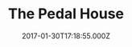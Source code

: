---
date: 2017-01-30T17:18:55.000Z
title: The Pedal House
latitude: 52.043762
longitude: 0.953813
url: http://www.thepedalhouse.co.uk
category: checkin
---